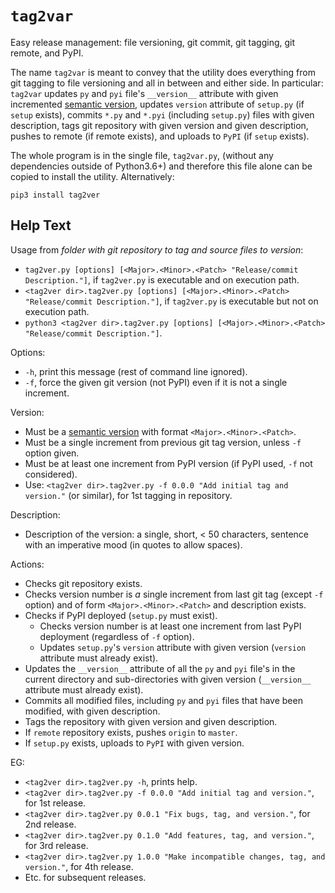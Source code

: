 # `tag2var`

Easy release management: file versioning, git commit, git tagging, git remote, and PyPI. 

The name `tag2var` is meant to convey that the utility does everything from 
git tagging to file versioning and all in between and either side. In particular: 
`tag2var` updates `py` and `pyi` file's `__version__` attribute with given incremented 
[semantic version](https://semver.org), 
updates `version` attribute of `setup.py` (if `setup` exists),
commits `*.py` and `*.pyi` (including `setup.py`) files with given description,
tags git repository with given version and given description, 
pushes to remote (if remote exists), and uploads to `PyPI` 
(if `setup` exists).

The whole program is in the single file, `tag2var.py`, (without any dependencies outside 
of Python3.6+) and therefore this file alone can be copied to install the utility. 
Alternatively:

    pip3 install tag2ver

## Help Text

Usage from *folder with git repository to tag and source files to version*:

  *  `tag2ver.py [options] [<Major>.<Minor>.<Patch> "Release/commit Description."]`, 
  if `tag2ver.py` is executable and on execution path.
  *  `<tag2ver dir>.tag2ver.py [options] [<Major>.<Minor>.<Patch> "Release/commit Description."]`,
  if `tag2ver.py` is executable but not on execution path.
  *  `python3 <tag2ver dir>.tag2ver.py [options] [<Major>.<Minor>.<Patch> "Release/commit Description."]`.

Options:

  * `-h`, print this message (rest of command line ignored).
  * `-f`, force the given git version (not PyPI) even if it is not a single increment.

Version:

  * Must be a [semantic version](https://semver.org) with format `<Major>.<Minor>.<Patch>`.
  * Must be a single increment from previous git tag version, unless `-f` option given.
  * Must be at least one increment from PyPI version (if PyPI used, `-f` not considered).
  * Use: `<tag2ver dir>.tag2ver.py -f 0.0.0 "Add initial tag and version."` 
  (or similar), for 1st tagging in repository.

Description:

  * Description of the version: a single, short, < 50 characters, sentence with 
  an imperative mood (in quotes to allow spaces).

Actions:

  * Checks git repository exists.
  * Checks version number is *a* single increment from last git tag (except `-f` option) 
  and of form `<Major>.<Minor>.<Patch>` and description exists.
  * Checks if PyPI deployed (`setup.py` must exist).
    * Checks version number is at least one increment from last PyPI deployment 
    (regardless of `-f` option).
    * Updates `setup.py`'s `version` attribute with given version 
    (`version` attribute must already exist).
  * Updates the `__version__` attribute of all the `py` and `pyi` file's in the 
  current directory and sub-directories with given version 
  (`__version__` attribute must already exist).
  * Commits all modified files, including `py` and `pyi` files that have been modified, 
  with given description.
  * Tags the repository with given version and given description.
  * If `remote` repository exists, pushes `origin` to `master`.
  * If `setup.py` exists, uploads to `PyPI` with given version.

EG:

  * `<tag2ver dir>.tag2ver.py -h`, prints help.
  * `<tag2ver dir>.tag2ver.py -f 0.0.0 "Add initial tag and version."`, for 1st release.
  * `<tag2ver dir>.tag2ver.py 0.0.1 "Fix bugs, tag, and version."`, for 2nd release.
  * `<tag2ver dir>.tag2ver.py 0.1.0 "Add features, tag, and version."`, for 3rd release.
  * `<tag2ver dir>.tag2ver.py 1.0.0 "Make incompatible changes, tag, and version."`, 
  for 4th release.
  * Etc. for subsequent releases.
